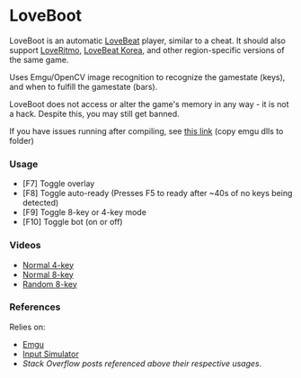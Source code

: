 # LoveBoot

LoveBoot is an automatic [LoveBeat](http://store.steampowered.com/app/354290/) player, similar to a cheat. It should also support [LoveRitmo](http://loveritmo.softnyx.com/), [LoveBeat Korea](http://lovebeat.plaync.com/), and other region-specific versions of the same game.

Uses Emgu/OpenCV image recognition to recognize the gamestate (keys), and when to fulfill the gamestate (bars).

LoveBoot does not access or alter the game's memory in any way - it is not a hack. Despite this, you may still get banned.

If you have issues running after compiling, see [this link](http://stackoverflow.com/questions/503427/the-type-initializer-for-emgu-cv-cvinvoke-threw-an-exception) (copy emgu dlls to folder)

### Usage

  - [F7] Toggle overlay
  - [F8] Toggle auto-ready (Presses F5 to ready after ~40s of no keys being detected)
  - [F9] Toggle 8-key or 4-key mode
  - [F10] Toggle bot (on or off)

### Videos

  - [Normal 4-key](https://www.youtube.com/watch?v=BzrZuJprFVY)
  - [Normal 8-key](https://www.youtube.com/watch?v=F7P7MitfqPE)
  - [Random 8-key](https://www.youtube.com/watch?v=jQutaLH6nrc)

### References
Relies on:

  - [Emgu](http://www.emgu.com/wiki/index.php/Main_Page)
  - [Input Simulator](http://inputsimulator.codeplex.com/)
  - *Stack Overflow posts referenced above their respective usages.*


